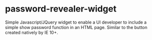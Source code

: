# password-revealer-widget
Simple Javascript/JQuery widget to enable a UI developer to include a simple show password function in an HTML page. Similar to the button created natively by IE 10+.
